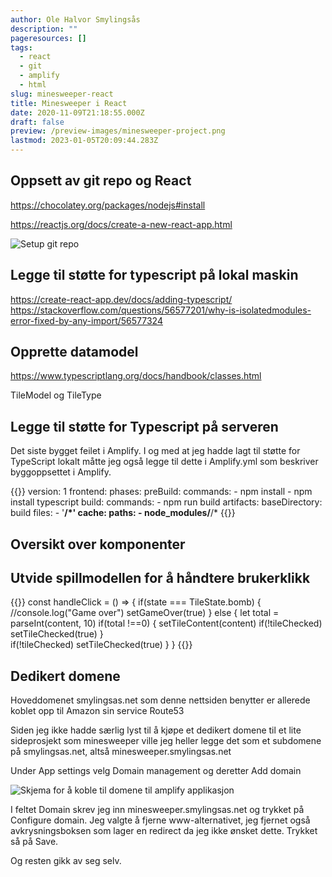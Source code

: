 ```yaml
---
author: Ole Halvor Smylingsås
description: ""
pageresources: []
tags:
  - react
  - git
  - amplify
  - html
slug: minesweeper-react
title: Minesweeper i React
date: 2020-11-09T21:18:55.000Z
draft: false
preview: /preview-images/minesweeper-project.png
lastmod: 2023-01-05T20:09:44.283Z
---
```


<!--more-->

## Oppsett av git repo og React
https://chocolatey.org/packages/nodejs#install

https://reactjs.org/docs/create-a-new-react-app.html

![Setup git repo](/img/setup-minesweeper-react-git-repo.PNG)

## Legge til støtte for typescript på lokal maskin 
https://create-react-app.dev/docs/adding-typescript/
https://stackoverflow.com/questions/56577201/why-is-isolatedmodules-error-fixed-by-any-import/56577324

## Opprette datamodel
https://www.typescriptlang.org/docs/handbook/classes.html

TileModel og TileType

## Legge til støtte for Typescript på serveren
Det siste bygget feilet i Amplify. I og med at jeg hadde lagt til støtte for TypeScript lokalt måtte jeg også legge til dette i Amplify.yml som beskriver byggoppsettet i Amplify.

{{<highlight yml>}}
version: 1
frontend:
  phases:
    preBuild:
      commands:
        - npm install
        - npm install typescript
    build:
      commands:
        - npm run build
  artifacts:
    baseDirectory: build
    files:
      - '**/*'
  cache:
    paths:
      - node_modules/**/*
{{</highlight>}}

## Oversikt over komponenter
<App>
    <Board>
        <Tile>

## Utvide spillmodellen for å håndtere brukerklikk
{{<highlight js>}}
const handleClick = () => {
    if(state === TileState.bomb) {
        //console.log("Game over")
        setGameOver(true)
    } else {
        let total = parseInt(content, 10)
        if(total !==0) {
            setTileContent(content)
            if(!tileChecked) setTileChecked(true)
        }  
        if(!tileChecked) setTileChecked(true)
    }
}
{{</highlight>}}

## Dedikert domene
Hoveddomenet smylingsas.net som denne nettsiden benytter er allerede koblet opp til Amazon sin service Route53

Siden jeg ikke hadde særlig lyst til å kjøpe et dedikert domene til et lite sideprosjekt som minesweeper ville jeg heller legge det som et subdomene på smylingsas.net, altså minesweeper.smylingsas.net

Under App settings velg Domain management og deretter Add domain

![Skjema for å koble til domene til amplify applikasjon](/img/amp-add-domain.PNG)

I feltet Domain skrev jeg inn minesweeper.smylingsas.net og trykket på Configure domain. Jeg valgte å fjerne www-alternativet, jeg fjernet også avkrysningsboksen som lager en redirect da jeg ikke ønsket dette. Trykket så på Save.

Og resten gikk av seg selv. 

